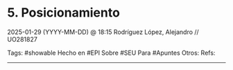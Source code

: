 # 5. Posicionamiento
2025-01-29 (YYYY-MM-DD) @ 18:15
Rodríguez López, Alejandro // UO281827

Tags:
	#showable
	Hecho en #EPI
	Sobre #SEU
	Para #Apuntes 
	Otros:
	Refs:
 
<hr>



